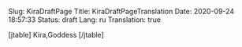 Slug: KiraDraftPage
Title: KiraDraftPageTranslation
Date: 2020-09-24 18:57:33
Status: draft
Lang: ru
Translation: true

[jtable]
Kira,Goddess
[/jtable]